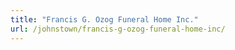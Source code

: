 ```yaml
---
title: "Francis G. Ozog Funeral Home Inc."
url: /johnstown/francis-g-ozog-funeral-home-inc/
---
```

